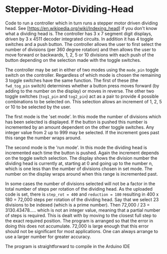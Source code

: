 # Stepper-Motor-Dividing-Head
Code to run a controller which in turn runs a stepper motor driven dividing head. See [https://en.wikipedia.org/wiki/Indexing_head] if you don't know what a dividing head is.
The controller has 3 x 7 segment digit displays, driven by 3 x 4511 decoder integrated circuits.
In addition it has 4 toggle switches and a push button. The controller allows the user to first select the number of divisions (per 360 degree rotation) and then allows the user to move forward or backwards, 1, 2, 5 or 10 divisions with each push of the button depending on the selection made with the toggle switches.

The controller may be set in either of two modes using the `mode_pin` toggle switch on the controller. Regardless of which mode is chosen the remaining 3 toggle switches have the same function. The first of these (the `fwd_tog_pin` switch) determines whether a button press moves forward (by adding to the number on the display) or moves in reverse. The other two toggle switches (`tog1_pin` and `tog2_pin`) act as a pair to provide 4 possible combinations to be selected on. This selection allows an increment of 1, 2, 5 or 10 to be selected by the user.

The first mode is the 'set mode'. In this mode the number of divisions which has been selected is displayed. If the button is pushed this number is incremented by an amount dependent on the other toggle switches. Any integer value from 2 up to 999 may be selected. If the increment goes past this range the number wraps around.

The second mode is the 'run mode'. In this mode the dividing head is incremented each time the button is pushed. Again the increment depends on the toggle switch selection. The display shows the division number the dividing head is currently at, starting at 0 and going up to the number n, which is one less than the number of divisions chosen in set mode. The number on the display wraps around when this range is incremented past. 

In some cases the number of divisions selected will not be a factor in the total number of steps per rotation of the dividing head. As the uploaded code is set, there is `step_rot = 400` and `reduction = 180` resulting in 400 x 180 = 72,000 steps per rotation of the dividing head. Say that we select 23 divisions to be indexed (which is a prime number). Then 72,000 / 23 = 3130.43478….. which is not an integer value, meaning that a partial number of steps is required. This is dealt with by moving to the closest full step to the exact required position. The program is arranged so that the error in doing this does not accumulate. 72,000 is large enough that this error should not be significant for most applications. One can always arrange to use a larger number for greater accuracy.

The program is straightforward to compile in the Arduino IDE
